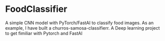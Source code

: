# FoodClassifier
A simple CNN model with PyTorch/FastAI to classify food images. As an example, I have built a churros-samosa-classifierr.
A Deep learning project to get fimiliar with Pytorch and FastAI
